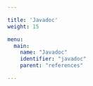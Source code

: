 ```yaml
---

title: 'Javadoc'
weight: 15

menu:
  main:
    name: "Javadoc"
    identifier: "javadoc"
    parent: "references"

---
```


